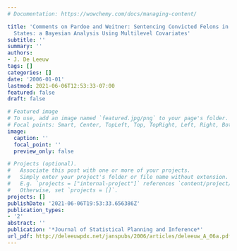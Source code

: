 ```yaml
---
# Documentation: https://wowchemy.com/docs/managing-content/

title: 'Comments on Pardoe and Weitner: Sentencing Convicted Felons in the United
  States: a Bayesian Analysis Using Multilevel Covariates'
subtitle: ''
summary: ''
authors:
- J. De Leeuw
tags: []
categories: []
date: '2006-01-01'
lastmod: 2021-06-06T12:53:33-07:00
featured: false
draft: false

# Featured image
# To use, add an image named `featured.jpg/png` to your page's folder.
# Focal points: Smart, Center, TopLeft, Top, TopRight, Left, Right, BottomLeft, Bottom, BottomRight.
image:
  caption: ''
  focal_point: ''
  preview_only: false

# Projects (optional).
#   Associate this post with one or more of your projects.
#   Simply enter your project's folder or file name without extension.
#   E.g. `projects = ["internal-project"]` references `content/project/deep-learning/index.md`.
#   Otherwise, set `projects = []`.
projects: []
publishDate: '2021-06-06T19:53:33.656386Z'
publication_types:
- '2'
abstract: ''
publication: '*Journal of Statistical Planning and Inference*'
url_pdf: http://deleeuwpdx.net/janspubs/2006/articles/deleeuw_A_06a.pdf
---
```


